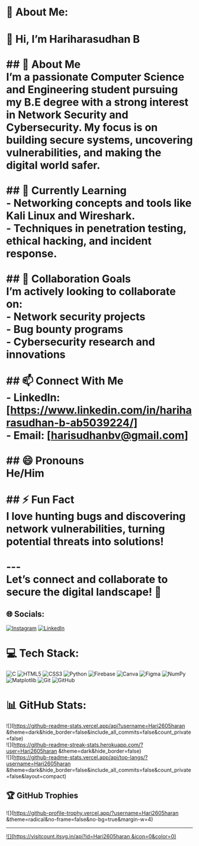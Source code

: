 # 💫 About Me:
# 👋 Hi, I’m Hariharasudhan B  <br><br>## 👀 About Me  <br>I’m a passionate **Computer Science and Engineering** student pursuing my **B.E degree** with a strong interest in **Network Security** and **Cybersecurity**. My focus is on building secure systems, uncovering vulnerabilities, and making the digital world safer.<br><br>## 🌱 Currently Learning  <br>- Networking concepts and tools like **Kali Linux** and **Wireshark**.  <br>- Techniques in **penetration testing**, **ethical hacking**, and **incident response**.<br><br>## 💞️ Collaboration Goals  <br>I’m actively looking to collaborate on:  <br>- **Network security projects**  <br>- **Bug bounty programs**  <br>- **Cybersecurity research and innovations**<br><br>## 📫 Connect With Me  <br>- **LinkedIn**: [https://www.linkedin.com/in/hariharasudhan-b-ab5039224/]<br>- **Email**: [harisudhanbv@gmail.com]  <br><br>## 😄 Pronouns  <br>He/Him  <br><br>## ⚡ Fun Fact  <br>I love **hunting bugs** and discovering **network vulnerabilities**, turning potential threats into solutions!  <br><br>---<br>Let’s connect and collaborate to secure the digital landscape! 🚀  


## 🌐 Socials:
[![Instagram](https://img.shields.io/badge/Instagram-%23E4405F.svg?logo=Instagram&logoColor=white)](https://instagram.com/_this.is_hari) [![LinkedIn](https://img.shields.io/badge/LinkedIn-%230077B5.svg?logo=linkedin&logoColor=white)](https://linkedin.com/in/https://www.linkedin.com/in/hariharasudhan-b-ab5039224/) 

# 💻 Tech Stack:
![C](https://img.shields.io/badge/c-%2300599C.svg?style=for-the-badge&logo=c&logoColor=white) ![HTML5](https://img.shields.io/badge/html5-%23E34F26.svg?style=for-the-badge&logo=html5&logoColor=white) ![CSS3](https://img.shields.io/badge/css3-%231572B6.svg?style=for-the-badge&logo=css3&logoColor=white) ![Python](https://img.shields.io/badge/python-3670A0?style=for-the-badge&logo=python&logoColor=ffdd54) ![Firebase](https://img.shields.io/badge/firebase-%23039BE5.svg?style=for-the-badge&logo=firebase) ![Canva](https://img.shields.io/badge/Canva-%2300C4CC.svg?style=for-the-badge&logo=Canva&logoColor=white) ![Figma](https://img.shields.io/badge/figma-%23F24E1E.svg?style=for-the-badge&logo=figma&logoColor=white) ![NumPy](https://img.shields.io/badge/numpy-%23013243.svg?style=for-the-badge&logo=numpy&logoColor=white) ![Matplotlib](https://img.shields.io/badge/Matplotlib-%23ffffff.svg?style=for-the-badge&logo=Matplotlib&logoColor=black) ![Git](https://img.shields.io/badge/git-%23F05033.svg?style=for-the-badge&logo=git&logoColor=white) ![GitHub](https://img.shields.io/badge/github-%23121011.svg?style=for-the-badge&logo=github&logoColor=white)
# 📊 GitHub Stats:
![](https://github-readme-stats.vercel.app/api?username=Hari2605haran &theme=dark&hide_border=false&include_all_commits=false&count_private=false)<br/>
![](https://github-readme-streak-stats.herokuapp.com/?user=Hari2605haran &theme=dark&hide_border=false)<br/>
![](https://github-readme-stats.vercel.app/api/top-langs/?username=Hari2605haran &theme=dark&hide_border=false&include_all_commits=false&count_private=false&layout=compact)

## 🏆 GitHub Trophies
![](https://github-profile-trophy.vercel.app/?username=Hari2605haran &theme=radical&no-frame=false&no-bg=true&margin-w=4)

---
[![](https://visitcount.itsvg.in/api?id=Hari2605haran &icon=0&color=0)](https://visitcount.itsvg.in)

<!-- Proudly created with GPRM ( https://gprm.itsvg.in ) -->
